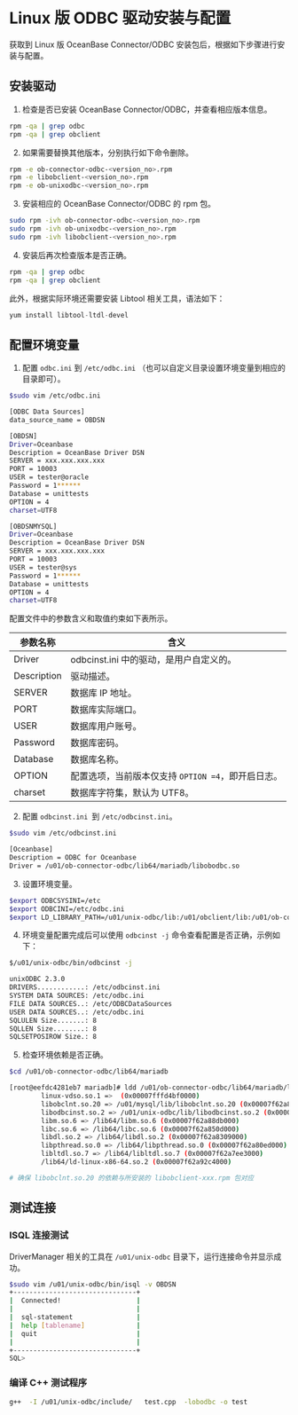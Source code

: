 # Linux 版 ODBC 驱动安装与配置

获取到 Linux 版 OceanBase Connector/ODBC 安装包后，根据如下步骤进行安装与配置。

## 安装驱动

1. 检查是否已安装 OceanBase Connector/ODBC，并查看相应版本信息。
   
```bash
rpm -qa | grep odbc 
rpm -qa | grep obclient
```

2. 如果需要替换其他版本，分别执行如下命令删除。

```bash
rpm -e ob-connector-odbc-<version_no>.rpm   
rpm -e libobclient-<version_no>.rpm   
rpm -e ob-unixodbc-<version_no>.rpm   
```

3. 安装相应的 OceanBase Connector/ODBC 的 rpm 包。

```bash
sudo rpm -ivh ob-connector-odbc-<version_no>.rpm  
sudo rpm -ivh ob-unixodbc-<version_no>.rpm
sudo rpm -ivh libobclient-<version_no>.rpm  
```

4. 安装后再次检查版本是否正确。

```bash
rpm -qa | grep odbc 
rpm -qa | grep obclient
```

此外，根据实际环境还需要安装 Libtool 相关工具，语法如下：

```sql
yum install libtool-ltdl-devel  
```
 
## 配置环境变量

1. 配置 `odbc.ini` 到 `/etc/odbc.ini` （也可以自定义目录设置环境变量到相应的目录即可）。

```bash
$sudo vim /etc/odbc.ini

[ODBC Data Sources]
data_source_name = OBDSN

[OBDSN] 
Driver=Oceanbase
Description = OceanBase Driver DSN  
SERVER = xxx.xxx.xxx.xxx 
PORT = 10003 
USER = tester@oracle 
Password = 1****** 
Database = unittests 
OPTION = 4 
charset=UTF8

[OBDSNMYSQL] 
Driver=Oceanbase
Description = OceanBase Driver DSN  
SERVER = xxx.xxx.xxx.xxx 
PORT = 10003 
USER = tester@sys
Password = 1******
Database = unittests 
OPTION = 4 
charset=UTF8
```

配置文件中的参数含义和取值约束如下表所示。

| **参数名称** | **含义** |
| --- | --- |
| Driver | odbcinst.ini 中的驱动，是用户自定义的。 |
| Description | 驱动描述。 |
| SERVER | 数据库 IP 地址。 |
| PORT | 数据库实际端口。 |
| USER | 数据库用户账号。 |
| Password | 数据库密码。 |
| Database | 数据库名称。 |
| OPTION | 配置选项，当前版本仅支持 `OPTION =4`，即开启日志。 |
| charset | 数据库字符集，默认为 UTF8。 |

2. 配置 `odbcinst.ini `到 `/etc/odbcinst.ini`。

```bash
$sudo vim /etc/odbcinst.ini

[Oceanbase]
Description = ODBC for Oceanbase 
Driver = /u01/ob-connector-odbc/lib64/mariadb/libobodbc.so
```

3. 设置环境变量。

```bash
$export ODBCSYSINI=/etc
$export ODBCINI=/etc/odbc.ini
$export LD_LIBRARY_PATH=/u01/unix-odbc/lib:/u01/obclient/lib:/u01/ob-connector-odbc:$LD_LIBRARY_PATH
```

4. 环境变量配置完成后可以使用 `odbcinst -j` 命令查看配置是否正确，示例如下：

```bash
$/u01/unix-odbc/bin/odbcinst -j

unixODBC 2.3.0
DRIVERS............: /etc/odbcinst.ini
SYSTEM DATA SOURCES: /etc/odbc.ini
FILE DATA SOURCES..: /etc/ODBCDataSources
USER DATA SOURCES..: /etc/odbc.ini
SQLULEN Size.......: 8
SQLLEN Size........: 8
SQLSETPOSIROW Size.: 8
```

5. 检查环境依赖是否正确。

```bash
$cd /u01/ob-connector-odbc/lib64/mariadb

[root@eefdc4281eb7 mariadb]# ldd /u01/ob-connector-odbc/lib64/mariadb/libobodbc.so
        linux-vdso.so.1 =>  (0x00007fffd4bf0000)
        libobclnt.so.20 => /u01/mysql/lib/libobclnt.so.20 (0x00007f62a8df2000)
        libodbcinst.so.2 => /u01/unix-odbc/lib/libodbcinst.so.2 (0x00007f62a8bdd000)
        libm.so.6 => /lib64/libm.so.6 (0x00007f62a88db000)
        libc.so.6 => /lib64/libc.so.6 (0x00007f62a850d000)
        libdl.so.2 => /lib64/libdl.so.2 (0x00007f62a8309000)
        libpthread.so.0 => /lib64/libpthread.so.0 (0x00007f62a80ed000)
        libltdl.so.7 => /lib64/libltdl.so.7 (0x00007f62a7ee3000)
        /lib64/ld-linux-x86-64.so.2 (0x00007f62a92c4000)

# 确保 libobclnt.so.20 的依赖与所安装的 libobclient-xxx.rpm 包对应
```

## 测试连接

### ISQL 连接测试

DriverManager 相关的工具在 `/u01/unix-odbc` 目录下，运行连接命令并显示成功。

```bash
$sudo vim /u01/unix-odbc/bin/isql -v OBDSN
+-------------------------------+
|  Connected!                   |
|                               |
|  sql-statement                |
|  help [tablename]             |
|  quit                         |
|                               |
+-------------------------------+
SQL>
```

### 编译 C++ 测试程序

```bash
g++  -I /u01/unix-odbc/include/   test.cpp  -lobodbc -o test
```

